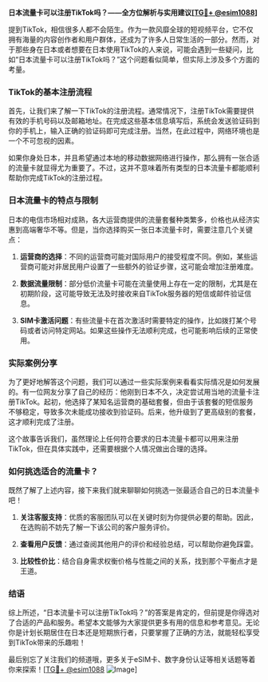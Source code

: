 **日本流量卡可以注册TikTok吗？——全方位解析与实用建议[[TG💪+ @esim1088](https://t.me/s/esim1088)]**

提到TikTok，相信很多人都不会陌生。作为一款风靡全球的短视频平台，它不仅拥有海量的内容创作者和用户群体，还成为了许多人日常生活的一部分。然而，对于那些身在日本或者想要在日本使用TikTok的人来说，可能会遇到一些疑问，比如“日本流量卡可以注册TikTok吗？”这个问题看似简单，但实际上涉及多个方面的考量。

### TikTok的基本注册流程

首先，让我们来了解一下TikTok的注册流程。通常情况下，注册TikTok需要提供有效的手机号码以及邮箱地址。在完成这些基本信息填写后，系统会发送验证码到你的手机上，输入正确的验证码即可完成注册。当然，在此过程中，网络环境也是一个不可忽视的因素。

如果你身处日本，并且希望通过本地的移动数据网络进行操作，那么拥有一张合适的流量卡就显得尤为重要了。不过，这并不意味着所有类型的日本流量卡都能顺利帮助你完成TikTok的注册过程。

### 日本流量卡的特点与限制

日本的电信市场相对成熟，各大运营商提供的流量套餐种类繁多，价格也从经济实惠到高端奢华不等。但是，当你选择购买一张日本流量卡时，需要注意几个关键点：

1. **运营商的选择**：不同的运营商可能对国际用户的接受程度不同。例如，某些运营商可能对非居民用户设置了一些额外的验证步骤，这可能会增加注册难度。
   
2. **数据流量限制**：部分低价流量卡可能在流量使用上存在一定的限制，尤其是在初期阶段，这可能导致无法及时接收来自TikTok服务器的短信或邮件验证信息。

3. **SIM卡激活问题**：有些流量卡在首次激活时需要特定的操作，比如拨打某个号码或者访问特定网站。如果这些操作无法顺利完成，也可能影响后续的正常使用。

### 实际案例分享

为了更好地解答这个问题，我们可以通过一些实际案例来看看实际情况是如何发展的。有一位网友分享了自己的经历：他刚到日本不久，决定尝试用当地的流量卡注册TikTok。起初，他选择了某知名运营商的基础套餐，但由于该套餐的短信服务不够稳定，导致多次未能成功接收到验证码。后来，他升级到了更高级别的套餐，这才顺利完成了注册。

这个故事告诉我们，虽然理论上任何符合要求的日本流量卡都可以用来注册TikTok，但在具体实践中，还需要根据个人情况做出合理的选择。

### 如何挑选适合的流量卡？

既然了解了上述内容，接下来我们就来聊聊如何挑选一张最适合自己的日本流量卡吧！

1. **关注客服支持**：优质的客服团队可以在关键时刻为你提供必要的帮助。因此，在选购前不妨先了解一下该公司的客户服务评价。

2. **查看用户反馈**：通过查阅其他用户的评价和经验总结，可以帮助你避免踩雷。

3. **比较性价比**：结合自身需求权衡价格与性能之间的关系，找到那个平衡点才是王道。

### 结语

综上所述，“日本流量卡可以注册TikTok吗？”的答案是肯定的，但前提是你得选对了合适的产品和服务。希望本文能够为大家提供更多有用的信息和参考意见。无论你是计划长期居住在日本还是短期旅行者，只要掌握了正确的方法，就能轻松享受到TikTok带来的乐趣啦！

最后别忘了关注我们的频道哦，更多关于eSIM卡、数字身份认证等相关话题等着你来探索！[[TG💪+ @esim1088](https://t.me/s/esim1088) ![Image](https://i.postimg.cc/4NQfJmqS/Snipaste-2025-05-13-00-14-12.png)]